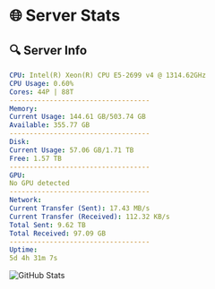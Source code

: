 # 🌐 Server Stats
## 🔍 Server Info
```yaml
CPU: Intel(R) Xeon(R) CPU E5-2699 v4 @ 1314.62GHz
CPU Usage: 0.60%
Cores: 44P | 88T
-----------------------------------
Memory:
Current Usage: 144.61 GB/503.74 GB
Available: 355.77 GB
-----------------------------------
Disk:
Current Usage: 57.06 GB/1.71 TB
Free: 1.57 TB
-----------------------------------
GPU:
No GPU detected
-----------------------------------
Network:
Current Transfer (Sent): 17.43 MB/s
Current Transfer (Received): 112.32 KB/s
Total Sent: 9.62 TB
Total Received: 97.09 GB
-----------------------------------
Uptime:
5d 4h 31m 7s
```
![GitHub Stats](https://img.shields.io/badge/Updated-2025-03-13_01:53:56-blue)